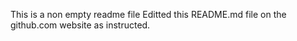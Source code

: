 This is a non empty readme file
Editted this README.md file on the github.com website as instructed.
